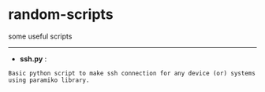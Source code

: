 # random-scripts
some useful scripts

---

- **ssh.py** :

```
Basic python script to make ssh connection for any device (or) systems using paramiko library.
```

